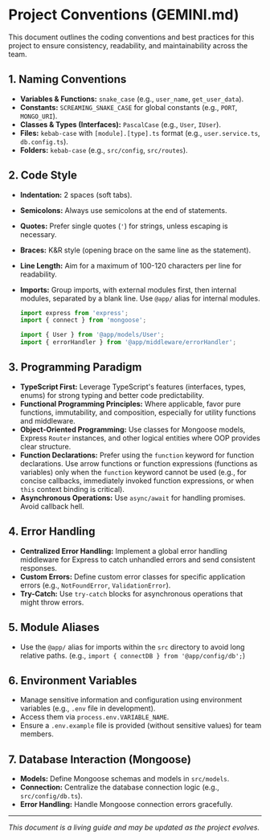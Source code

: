# Project Conventions (GEMINI.md)

This document outlines the coding conventions and best practices for this project to ensure consistency, readability, and maintainability across the team.

## 1. Naming Conventions

- **Variables & Functions:** `snake_case` (e.g., `user_name`, `get_user_data`).
- **Constants:** `SCREAMING_SNAKE_CASE` for global constants (e.g., `PORT`, `MONGO_URI`).
- **Classes & Types (Interfaces):** `PascalCase` (e.g., `User`, `IUser`).
- **Files:** `kebab-case` with `[module].[type].ts` format (e.g., `user.service.ts`, `db.config.ts`).
- **Folders:** `kebab-case` (e.g., `src/config`, `src/routes`).

## 2. Code Style

- **Indentation:** 2 spaces (soft tabs).
- **Semicolons:** Always use semicolons at the end of statements.
- **Quotes:** Prefer single quotes (`'`) for strings, unless escaping is necessary.
- **Braces:** K&R style (opening brace on the same line as the statement).
- **Line Length:** Aim for a maximum of 100-120 characters per line for readability.
- **Imports:** Group imports, with external modules first, then internal modules, separated by a blank line. Use `@app/` alias for internal modules.

  ```typescript
  import express from 'express';
  import { connect } from 'mongoose';

  import { User } from '@app/models/User';
  import { errorHandler } from '@app/middleware/errorHandler';
  ```

## 3. Programming Paradigm

- **TypeScript First:** Leverage TypeScript's features (interfaces, types, enums) for strong typing and better code predictability.
- **Functional Programming Principles:** Where applicable, favor pure functions, immutability, and composition, especially for utility functions and middleware.
- **Object-Oriented Programming:** Use classes for Mongoose models, Express `Router` instances, and other logical entities where OOP provides clear structure.
- **Function Declarations:** Prefer using the `function` keyword for function declarations. Use arrow functions or function expressions (functions as variables) only when the `function` keyword cannot be used (e.g., for concise callbacks, immediately invoked function expressions, or when `this` context binding is critical).
- **Asynchronous Operations:** Use `async/await` for handling promises. Avoid callback hell.

## 4. Error Handling

- **Centralized Error Handling:** Implement a global error handling middleware for Express to catch unhandled errors and send consistent responses.
- **Custom Errors:** Define custom error classes for specific application errors (e.g., `NotFoundError`, `ValidationError`).
- **Try-Catch:** Use `try-catch` blocks for asynchronous operations that might throw errors.

## 5. Module Aliases

- Use the `@app/` alias for imports within the `src` directory to avoid long relative paths. (e.g., `import { connectDB } from '@app/config/db';`)

## 6. Environment Variables

- Manage sensitive information and configuration using environment variables (e.g., `.env` file in development).
- Access them via `process.env.VARIABLE_NAME`.
- Ensure a `.env.example` file is provided (without sensitive values) for team members.

## 7. Database Interaction (Mongoose)

- **Models:** Define Mongoose schemas and models in `src/models`.
- **Connection:** Centralize the database connection logic (e.g., `src/config/db.ts`).
- **Error Handling:** Handle Mongoose connection errors gracefully.

---

*This document is a living guide and may be updated as the project evolves.*